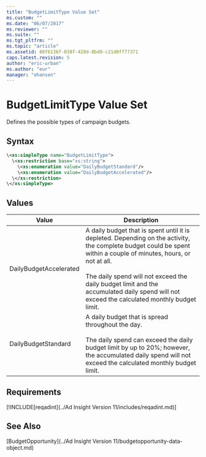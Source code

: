 ```yaml
---
title: "BudgetLimitType Value Set"
ms.custom: ""
ms.date: "06/07/2017"
ms.reviewer: ""
ms.suite: ""
ms.tgt_pltfrm: ""
ms.topic: "article"
ms.assetid: 80f6136f-038f-428d-8bd8-c21d0ff77371
caps.latest.revision: 5
author: "eric-urban"
ms.author: "eur"
manager: "ehansen"
---
```

# BudgetLimitType Value Set
Defines the possible types of campaign budgets.

## Syntax

```xml
\<xs:simpleType name="BudgetLimitType">
  \<xs:restriction base="xs:string">
    \<xs:enumeration value="DailyBudgetStandard"/>
    \<xs:enumeration value="DailyBudgetAccelerated"/>
  \</xs:restriction>
\</xs:simpleType>
```

## Values

|Value|Description|
|---------|---------------|
|DailyBudgetAccelerated|A daily budget that is spent until it is depleted. Depending on the activity, the complete budget could be spent within a couple of minutes, hours, or not at all.<br /><br />The daily spend will not exceed the daily budget limit and the accumulated daily spend will not exceed the calculated monthly budget limit.|
|DailyBudgetStandard|A daily budget that is spread throughout the day.<br /><br />The daily spend can exceed the daily budget limit by up to 20%; however, the accumulated daily spend will not exceed the calculated monthly budget limit.|

## Requirements
[!INCLUDE[reqadint](../Ad Insight Version 11/includes/reqadint.md)]
## See Also
[BudgetOpportunity](../Ad Insight Version 11/budgetopportunity-data-object.md)  

